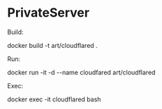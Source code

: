 # PrivateServer



Build:

docker build -t art/cloudflared .


Run:

docker run -it -d --name cloudfared art/cloudflared


Exec:

docker exec -it cloudflared bash
